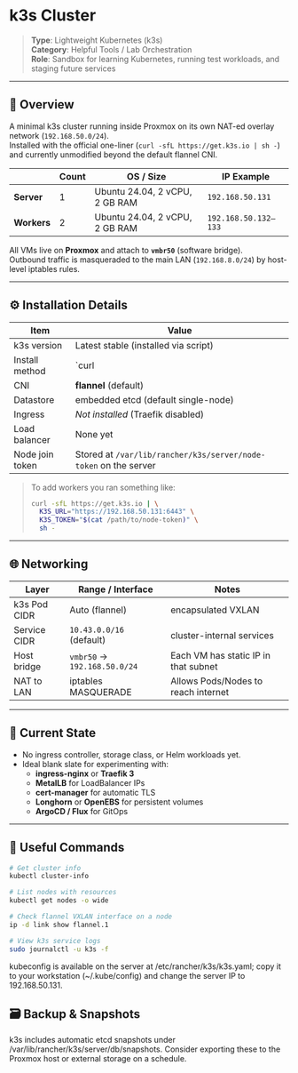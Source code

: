 # k3s Cluster

> **Type**: Lightweight Kubernetes (k3s)  
> **Category**: Helpful Tools / Lab Orchestration  
> **Role**: Sandbox for learning Kubernetes, running test workloads, and staging future services

---

## 🧩 Overview

A minimal k3s cluster running inside Proxmox on its own NAT-ed overlay network (`192.168.50.0/24`).  
Installed with the official one-liner (`curl -sfL https://get.k3s.io | sh -`) and currently unmodified beyond the default flannel CNI.

|                | Count | OS / Size             | IP Example        |
|----------------|-------|-----------------------|-------------------|
| **Server**     | 1     | Ubuntu 24.04, 2 vCPU, 2 GB RAM | `192.168.50.131` |
| **Workers**    | 2     | Ubuntu 24.04, 2 vCPU, 2 GB RAM | `192.168.50.132–133` |

All VMs live on **Proxmox** and attach to **`vmbr50`** (software bridge).  
Outbound traffic is masqueraded to the main LAN (`192.168.8.0/24`) by host-level iptables rules.

---

## ⚙️ Installation Details

| Item                    | Value                                  |
|-------------------------|----------------------------------------|
| k3s version             | Latest stable (installed via script)   |
| Install method          | `curl | sh` from **get.k3s.io**        |
| CNI                     | **flannel** (default)                  |
| Datastore               | embedded etcd (default single-node)    |
| Ingress                 | *Not installed* (Traefik disabled)     |
| Load balancer           | None yet                               |
| Node join token         | Stored at `/var/lib/rancher/k3s/server/node-token` on the server |

> To add workers you ran something like:  
> ```bash
> curl -sfL https://get.k3s.io | \
>   K3S_URL="https://192.168.50.131:6443" \
>   K3S_TOKEN="$(cat /path/to/node-token)" \
>   sh -
> ```

---

## 🌐 Networking

| Layer                 | Range / Interface          | Notes                                |
|-----------------------|----------------------------|--------------------------------------|
| k3s Pod CIDR          | Auto (flannel)             | encapsulated VXLAN                   |
| Service CIDR          | `10.43.0.0/16` (default)   | cluster-internal services            |
| Host bridge           | `vmbr50` → `192.168.50.0/24`| Each VM has static IP in that subnet |
| NAT to LAN            | iptables MASQUERADE        | Allows Pods/Nodes to reach internet  |

---

## 🔧 Current State

* No ingress controller, storage class, or Helm workloads yet.  
* Ideal blank slate for experimenting with:
  * **ingress-nginx** or **Traefik 3**  
  * **MetalLB** for LoadBalancer IPs  
  * **cert-manager** for automatic TLS  
  * **Longhorn** or **OpenEBS** for persistent volumes  
  * **ArgoCD / Flux** for GitOps

---

## 📜 Useful Commands

```bash
# Get cluster info
kubectl cluster-info

# List nodes with resources
kubectl get nodes -o wide

# Check flannel VXLAN interface on a node
ip -d link show flannel.1

# View k3s service logs
sudo journalctl -u k3s -f
```
kubeconfig is available on the server at /etc/rancher/k3s/k3s.yaml; copy it to your workstation (~/.kube/config) and change the server IP to 192.168.50.131.


## 🗃️ Backup & Snapshots
k3s includes automatic etcd snapshots under /var/lib/rancher/k3s/server/db/snapshots.
Consider exporting these to the Proxmox host or external storage on a schedule.
